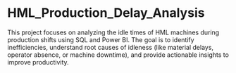 # HML_Production_Delay_Analysis
This project focuses on analyzing the idle times of HML machines during production shifts using SQL and Power BI. The goal is to identify inefficiencies, understand root causes of idleness (like material delays, operator absence, or machine downtime), and provide actionable insights to improve productivity.
